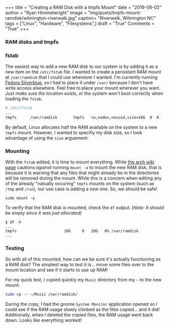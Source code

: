 +++
title  = "Creating a RAM Disk with a tmpfs Mount"
date   = "2019-06-02"
author = "Ryan Himmelwright"
image  = "img/posts/tmpfs-mount-ramdisk/wilmington-riverwalk.jpg"
caption= "Riverwalk, Wilmington NC"
tags   = ["Linux", "Hardware", "Filesystems",]
draft  = "True"
Comments = "True"
+++

### RAM disks and tmpfs


### fstab

The easiest way to add a new RAM disk to our system is by adding it as a new
item on the `/etc/fstab` file. I wanted to create a persistant RAM mount at
`/var/ramdisk` that I could use whenever I wanted. I'm currently running
[Fedora Silverblue](https://silverblue.fedoraproject.org/), so I had to place
it under `/var/` because I don't have write access elsewhere. Feel free to
place your mount wherever you want. Just *make sure the location exists*, or
the system won't boot correctly when loading the `fstab`.

```bash
# /etc/fstab
...
tmpfs      /var/ramdisk       tmpfs   rw,nodev,nosuid,size=10G	0  0
```

By default, Linux allocates half the RAM available on the system to a new
`tmpfs` mount. However, I wanted to specifiy my disk size, so I took advantage
of using the `size` arguement:


### Mounting

With the `fstab` edited, it is time to mount everything. While [the arch wiki
page](https://wiki.archlinux.org/index.php/Tmpfs) cautions *against* running
`mount -a` to mount the new RAM disk, that is because it is warning that any
files that might already be in the directories will be removed during the
mount. While this is a concern when editing any of the already "natually
occuring" `tmpfs` mounts on the system (such as `/tmp` and `/run`), our use
case is adding a *new* one. So, we should be safe!

```shell
sudo mount -a
```

To verify that the RAM disk is mounted, check the `df` output. (*Note: It
should be empty since it was just allocated*)

```shell
$ df -h
...
tmpfs                     10G     0   10G   0% /var/ramdisk
...
```

### Testing

So with all of this mounted, how can we be sure it's actually functioning as a
RAM disk? The simplest way to test it is... move some files over to the mount
location and see if it starts to use up RAM!

For my quick test, I copied quickly my `Music` directory from my `~` to the new
mount:

```bash
sudo cp -r ~/Music /var/ramdisk/
```

During the copy, I had the gnome `System Monitor` application opened so I could
see if the RAM usage slowly climbed as the files copied... and it did!
Additionally, when I deleted the copied files, the RAM usage went back down.
Looks like everything worked!
